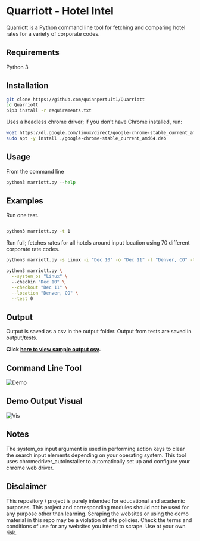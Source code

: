 # Quarriott - Hotel Intel

Quarriott is a Python command line tool for fetching and comparing hotel rates for a variety of corporate codes. 

## Requirements
Python 3

## Installation 
```bash
git clone https://github.com/quinnpertuit1/Quarriott
cd Quarriott
pip3 install -r requirements.txt
```

Uses a headless chrome driver; if you don't have Chrome installed, run:
```bash
wget https://dl.google.com/linux/direct/google-chrome-stable_current_amd64.deb
sudo apt -y install ./google-chrome-stable_current_amd64.deb
```

## Usage
From the command line
```python
python3 marriott.py --help
```

## Examples
Run one test.
```bash

python3 marriott.py -t 1

```
Run full; fetches rates for all hotels around input location using 70 different corporate rate codes.
```bash
python3 marriott.py -s Linux -i "Dec 10" -o "Dec 11" -l "Denver, CO" -t 0

python3 marriott.py \
  --system_os "Linux" \ 
  --checkin "Dec 10" \
  --checkout "Dec 11" \
  --location "Denver, CO" \
  --test 0
```

## Output
Output is saved as a csv in the output folder. Output from tests are saved in output/tests. 

**Click [here to view sample output csv](https://github.com/quinnpertuit1/Quarriott/blob/main/output/sample-output.csv).**


## Command Line Tool
![Demo](https://github.com/quinnpertuit1/Quarriott/raw/main/docs/demo.png)

## Demo Output Visual
![Vis](https://github.com/quinnpertuit1/Quarriott/raw/main/docs/vis.gif)

## Notes
The system_os input argument is used in performing action keys to clear the search input elements depending on your operating system. This tool uses chromedriver_autoinstaller to automatically set up and configure your chrome web driver.

## Disclaimer
This repository / project is purely intended for educational and academic purposes. This project and corresponding modules should not be used for any purpose other than learning. Scraping the websites or using the demo material in this repo may be a violation of site policies. Check the terms and conditions of use for any websites you intend to scrape. Use at your own risk. 
